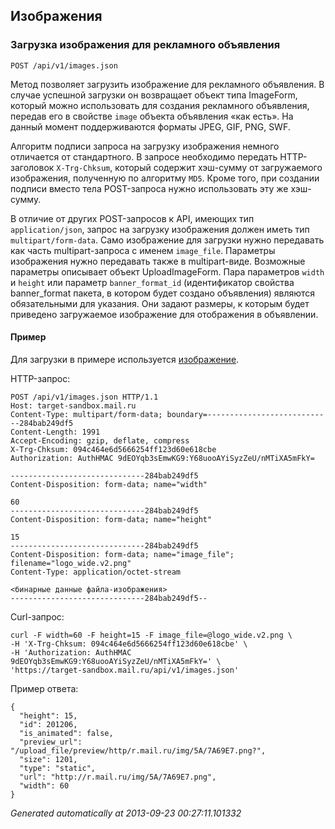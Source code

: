 ## Изображения


### Загрузка изображения для рекламного объявления
`POST /api/v1/images.json`

Метод позволяет загрузить изображение для рекламного объявления. В случае
успешной загрузки он возвращает объект типа ImageForm, который можно
использовать для создания рекламного объявления, передав его в свойстве
`image` объекта объявления «как есть». На данный момент поддерживаются
форматы JPEG, GIF, PNG, SWF.

Алгоритм подписи запроса на загрузку изображения немного отличается от
стандартного. В запросе необходимо передать HTTP-заголовок `X-Trg-Chksum`,
который содержит хэш-сумму от загружаемого изображения, полученную по
алгоритму `MD5`. Кроме того, при создании подписи вместо тела POST-запроса
нужно использовать эту же хэш-сумму.

В отличие от других POST-запросов к API, имеющих тип `application/json`,
запрос на загрузку изображения должен иметь тип `multipart/form-data`.
Само изображение для загрузки нужно передавать как часть multipart-запроса
с именем `image_file`. Параметры изображения нужно передавать также в
multipart-виде. Возможные параметры описывает объект UploadImageForm.
Пара параметров `width` и `height` или параметр `banner_format_id`
(идентификатор свойства banner_format пакета, в котором будет создано
объявления) являются обязательными для указания. Они задают размеры,
к которым будет приведено загружаемое изображение для отображения в
объявлении.

#### Пример

Для загрузки в примере используется [изображение](https://limg.imgsmail.ru/s/images/logo/logo_wide.v2.png).

HTTP-запрос:

    POST /api/v1/images.json HTTP/1.1
    Host: target-sandbox.mail.ru
    Content-Type: multipart/form-data; boundary=----------------------------284bab249df5
    Content-Length: 1991
    Accept-Encoding: gzip, deflate, compress
    X-Trg-Chksum: 094c464e6d5666254ff123d60e618cbe
    Authorization: AuthHMAC 9dEOYqb3sEmwKG9:Y68uooAYiSyzZeU/nMTiXA5mFkY=

    ------------------------------284bab249df5
    Content-Disposition: form-data; name="width"

    60
    ------------------------------284bab249df5
    Content-Disposition: form-data; name="height"

    15
    ------------------------------284bab249df5
    Content-Disposition: form-data; name="image_file"; filename="logo_wide.v2.png"
    Content-Type: application/octet-stream

    <бинарные данные файла-изображения>
    ------------------------------284bab249df5--

Curl-запрос:

    curl -F width=60 -F height=15 -F image_file=@logo_wide.v2.png \
    -H 'X-Trg-Chksum: 094c464e6d5666254ff123d60e618cbe' \
    -H 'Authorization: AuthHMAC 9dEOYqb3sEmwKG9:Y68uooAYiSyzZeU/nMTiXA5mFkY=' \
    'https://target-sandbox.mail.ru/api/v1/images.json'

Пример ответа:

    {
      "height": 15,
      "id": 201206,
      "is_animated": false,
      "preview_url": "/upload_file/preview/http/r.mail.ru/img/5A/7A69E7.png?",
      "size": 1201,
      "type": "static",
      "url": "http://r.mail.ru/img/5A/7A69E7.png",
      "width": 60
    }



*Generated automatically at 2013-09-23 00:27:11.101332*